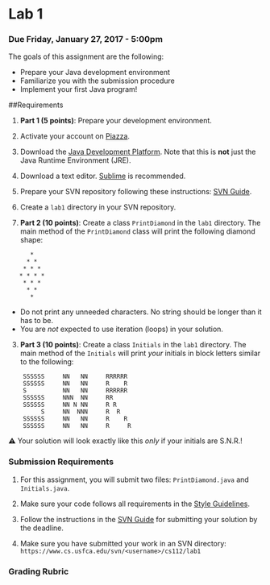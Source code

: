 Lab 1
=====

### Due Friday, January 27, 2017 - 5:00pm

The goals of this assignment are the following:

- Prepare your Java development environment
- Familiarize you with the submission procedure
- Implement your first Java program!


##Requirements
1. **Part 1 (5 points)**: Prepare your development environment.
  1. Activate your account on [Piazza](https://piazza.com/usfca/spring2017/cs11202/home). 
  2. Download the [Java Development Platform](http://www.oracle.com/technetwork/java/javase/downloads/index.html). Note that this is **not** just the Java Runtime Environment (JRE).
  3. Download a text editor. [Sublime](https://www.sublimetext.com/) is recommended. 
  4. Prepare your SVN repository following these instructions: [SVN Guide](https://github.com/CS112-S17/notes/blob/master/svn_guide.md). 
  5. Create a ```lab1``` directory in your SVN repository.

2. **Part 2 (10 points)**: Create a class ```PrintDiamond``` in the ```lab1``` directory. The main method of the ```PrintDiamond``` class will print the following diamond shape:

 ```
       *
      * *
     * * *
    * * * *
     * * *
      * *
       *
 ```
 - Do not print any unneeded characters. No string should be longer than it has to be.
 - You are *not* expected to use iteration (loops) in your solution.

3. **Part 3 (10 points)**: Create a class ```Initials``` in the ```lab1``` directory. The main method of the ```Initials``` will print *your* initials in block letters similar to the following:

```
	SSSSSS     NN   NN     RRRRRR
	SSSSSS     NN   NN     R    R
	S          NN   NN     RRRRRR
	SSSSSS     NNN  NN     RR    
	SSSSSS     NN N NN     R R   
	     S     NN  NNN     R  R
	SSSSSS     NN   NN     R    R
	SSSSSS     NN   NN     R     R
```
 
:warning: Your solution will look exactly like this *only* if your initials are S.N.R.!
 
### Submission Requirements

1. For this assignment, you will submit two files: ```PrintDiamond.java``` and ```Initials.java```.

2. Make sure your code follows all requirements in the [Style Guidelines](https://github.com/CS112-S17/notes/blob/master/style.md).

3. Follow the instructions in the [SVN Guide](https://github.com/CS112-S17/notes/blob/master/svn_guide.md) for submitting your solution by the deadline.

4. Make sure you have submitted your work in an SVN directory: ```https://www.cs.usfca.edu/svn/<username>/cs112/lab1```

### Grading Rubric



